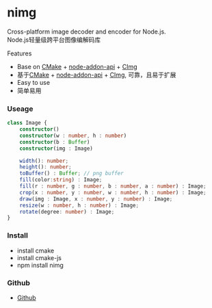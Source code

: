 # nimg

Cross-platform image decoder and encoder for Node.js.<br>
Node.js轻量级跨平台图像编解码库

Features

  * Base on [CMake](https://cmake.org/) + [node-addon-api](https://github.com/nodejs/node-addon-api) + [CImg](https://github.com/dtschump/CImg)
  * 基于[CMake](https://cmake.org/) + [node-addon-api](https://github.com/nodejs/node-addon-api) + [CImg](https://github.com/dtschump/CImg), 可靠，且易于扩展
  * Easy to use
  * 简单易用

### Useage
```typescript
class Image {
    constructor()
    constructor(w : number, h : number)
    constructor(b : Buffer)
    constructor(img : Image)

    width(): number;
    height(): number;
    toBuffer() : Buffer; // png buffer
    fill(color:string) : Image;
    fill(r : number, g : number, b : number, a : number) : Image;
    crop(x : number, y : number, w : number, h : number) : Image;
    draw(img : Image, x : number, y : number) : Image;
    resize(w : number, h : number) : Image;
    rotate(degree: number) : Image;
}
```

### Install

  * install cmake
  * install cmake-js
  * npm install nimg

### Github

  * [Github](https://github.com/qcdong2016/nimg)
